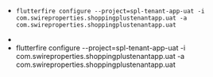 - ```
  flutterfire configure --project=spl-tenant-app-uat -i com.swireproperties.shoppingplustenantapp.uat -a com.swireproperties.shoppingplustenantapp.uat
  ```
-
- flutterfire configure --project=spl-tenant-app-uat -i com.swireproperties.shoppingplustenantapp.uat -a com.swireproperties.shoppingplustenantapp.uat